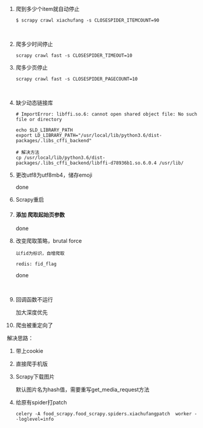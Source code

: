 1. 爬到多少个item就自动停止

   ```shell
   $ scrapy crawl xiachufang -s CLOSESPIDER_ITEMCOUNT=90
   ```

   ​


2. 爬多少时间停止

   ```shell
   scrapy crawl fast -s CLOSESPIDER_TIMEOUT=10
   ```


3. 爬多少页停止

   ```shell
   scrapy crawl fast -s CLOSESPIDER_PAGECOUNT=10
   ```

   ​

4. 缺少动态链接库

    ```shell
    # ImportError: libffi.so.6: cannot open shared object file: No such file or directory 

    echo $LD_LIBRARY_PATH
    export LD_LIBRARY_PATH="/usr/local/lib/python3.6/dist-packages/.libs_cffi_backend"
    
    # 解决方法    
    cp /usr/local/lib/python3.6/dist-packages/.libs_cffi_backend/libffi-d78936b1.so.6.0.4 /usr/lib/

    ```





5. 更改utf8为utf8mb4，储存emoji

    done


6. Scrapy重启 

7. #### 添加 爬取起始页参数

    done

8. 改变爬取策略，brutal force

    ```
    以fid为标识，自增爬取

    redis: fid_flag
    ```

    done

    ​

9. 回调函数不运行

    加大深度优先

10. 爬虫被重定向了

   解决思路：

   1. 带上cookie
   2. 直接爬手机版

11. Scrapy下载图片

    默认图片名为hash值，需要重写get_media_request方法

12. 给原有spider打patch 

    ```shell
    celery -A food_scrapy.food_scrapy.spiders.xiachufangpatch  worker --loglevel=info
    ```

    ​



